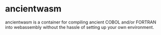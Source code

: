 # ancientwasm
ancientwasm is a container for compiling ancient COBOL and/or FORTRAN into webassembly without the hassle of setting up your own environment.
